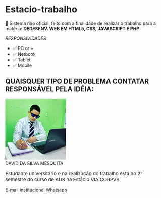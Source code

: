 # Estacio-trabalho

:rocket: Sistema não oficial, feito com a finalidade de realizar o trabalho para a matéria: __DEDESENV. WEB EM HTML5, CSS, JAVASCRIPT E PHP__

_RESPONSIVIDADES_

* :white_check_mark: PC or +
* :white_check_mark: Netbook
* :white_check_mark: Tablet
* :white_check_mark: Mobile

## QUAISQUER TIPO DE PROBLEMA CONTATAR RESPONSÁVEL PELA IDÉIA:

<div>
    <img src="img/Sem%20título.png" style="height: 12rem">
    <div>
        <span>DAVID DA SILVA MESQUITA</span>
        <p style="font-size: 15px">Estudante universitário e na realização do trabalho está no 2° semestre do curso de ADS na Estácio VIA CORPVS</p>
        <a href="mailto:202304280029@alunos.estacio.br">E-mail institucional</a>
        <a href="https://web.whatsapp.com/send?phone=5585981305474">Whatsapp</a>
    </div>
</div>